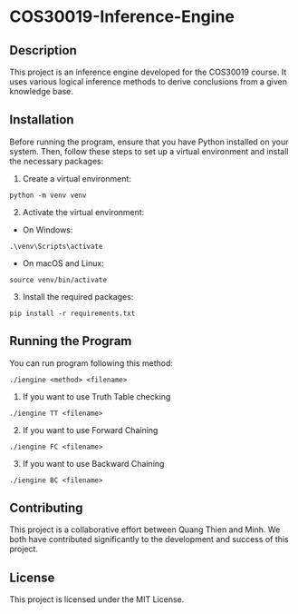 # COS30019-Inference-Engine

## Description

This project is an inference engine developed for the COS30019 course. It uses various logical inference methods to derive conclusions from a given knowledge base.

## Installation

Before running the program, ensure that you have Python installed on your system. Then, follow these steps to set up a virtual environment and install the necessary packages:

1. Create a virtual environment:

```
python -m venv venv
```

2. Activate the virtual environment:

- On Windows:

```
.\venv\Scripts\activate
```

- On macOS and Linux:

```
source venv/bin/activate
```

3. Install the required packages:

```
pip install -r requirements.txt
```

## Running the Program

You can run program following this method:

```
./iengine <method> <filename>
```

1. If you want to use Truth Table checking

```
./iengine TT <filename>
```

2. If you want to use Forward Chaining

```
./iengine FC <filename>
```

3. If you want to use Backward Chaining

```
./iengine BC <filename>
```

## Contributing

This project is a collaborative effort between Quang Thien and Minh. We both have contributed significantly to the development and success of this project.

## License

This project is licensed under the MIT License.
